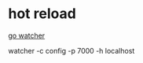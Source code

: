 # hot reload
[go watcher](https://github.com/canthefason/go-watcher)

watcher -c config -p 7000 -h localhost